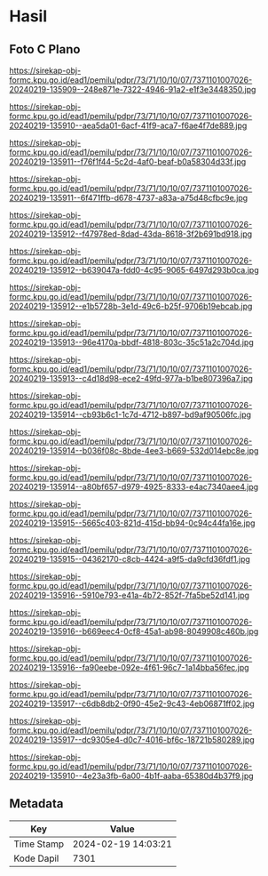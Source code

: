 # Hasil

## Foto C Plano

https://sirekap-obj-formc.kpu.go.id/ead1/pemilu/pdpr/73/71/10/10/07/7371101007026-20240219-135909--248e871e-7322-4946-91a2-e1f3e3448350.jpg

https://sirekap-obj-formc.kpu.go.id/ead1/pemilu/pdpr/73/71/10/10/07/7371101007026-20240219-135910--aea5da01-6acf-41f9-aca7-f6ae4f7de889.jpg

https://sirekap-obj-formc.kpu.go.id/ead1/pemilu/pdpr/73/71/10/10/07/7371101007026-20240219-135911--f76f1f44-5c2d-4af0-beaf-b0a58304d33f.jpg

https://sirekap-obj-formc.kpu.go.id/ead1/pemilu/pdpr/73/71/10/10/07/7371101007026-20240219-135911--6f471ffb-d678-4737-a83a-a75d48cfbc9e.jpg

https://sirekap-obj-formc.kpu.go.id/ead1/pemilu/pdpr/73/71/10/10/07/7371101007026-20240219-135912--f47978ed-8dad-43da-8618-3f2b691bd918.jpg

https://sirekap-obj-formc.kpu.go.id/ead1/pemilu/pdpr/73/71/10/10/07/7371101007026-20240219-135912--b639047a-fdd0-4c95-9065-6497d293b0ca.jpg

https://sirekap-obj-formc.kpu.go.id/ead1/pemilu/pdpr/73/71/10/10/07/7371101007026-20240219-135912--e1b5728b-3e1d-49c6-b25f-9706b19ebcab.jpg

https://sirekap-obj-formc.kpu.go.id/ead1/pemilu/pdpr/73/71/10/10/07/7371101007026-20240219-135913--96e4170a-bbdf-4818-803c-35c51a2c704d.jpg

https://sirekap-obj-formc.kpu.go.id/ead1/pemilu/pdpr/73/71/10/10/07/7371101007026-20240219-135913--c4d18d98-ece2-49fd-977a-b1be807396a7.jpg

https://sirekap-obj-formc.kpu.go.id/ead1/pemilu/pdpr/73/71/10/10/07/7371101007026-20240219-135914--cb93b6c1-1c7d-4712-b897-bd9af90506fc.jpg

https://sirekap-obj-formc.kpu.go.id/ead1/pemilu/pdpr/73/71/10/10/07/7371101007026-20240219-135914--b036f08c-8bde-4ee3-b669-532d014ebc8e.jpg

https://sirekap-obj-formc.kpu.go.id/ead1/pemilu/pdpr/73/71/10/10/07/7371101007026-20240219-135914--a80bf657-d979-4925-8333-e4ac7340aee4.jpg

https://sirekap-obj-formc.kpu.go.id/ead1/pemilu/pdpr/73/71/10/10/07/7371101007026-20240219-135915--5665c403-821d-415d-bb94-0c94c44fa16e.jpg

https://sirekap-obj-formc.kpu.go.id/ead1/pemilu/pdpr/73/71/10/10/07/7371101007026-20240219-135915--04362170-c8cb-4424-a9f5-da9cfd36fdf1.jpg

https://sirekap-obj-formc.kpu.go.id/ead1/pemilu/pdpr/73/71/10/10/07/7371101007026-20240219-135916--5910e793-e41a-4b72-852f-7fa5be52d141.jpg

https://sirekap-obj-formc.kpu.go.id/ead1/pemilu/pdpr/73/71/10/10/07/7371101007026-20240219-135916--b669eec4-0cf8-45a1-ab98-8049908c460b.jpg

https://sirekap-obj-formc.kpu.go.id/ead1/pemilu/pdpr/73/71/10/10/07/7371101007026-20240219-135916--fa90eebe-092e-4f61-96c7-1a14bba56fec.jpg

https://sirekap-obj-formc.kpu.go.id/ead1/pemilu/pdpr/73/71/10/10/07/7371101007026-20240219-135917--c6db8db2-0f90-45e2-9c43-4eb06871ff02.jpg

https://sirekap-obj-formc.kpu.go.id/ead1/pemilu/pdpr/73/71/10/10/07/7371101007026-20240219-135917--dc9305e4-d0c7-4016-bf6c-18721b580289.jpg

https://sirekap-obj-formc.kpu.go.id/ead1/pemilu/pdpr/73/71/10/10/07/7371101007026-20240219-135910--4e23a3fb-6a00-4b1f-aaba-65380d4b37f9.jpg


## Metadata

| Key        | Value               |
| ---------- | ------------------- |
| Time Stamp | 2024-02-19 14:03:21 |
| Kode Dapil | 7301                |



